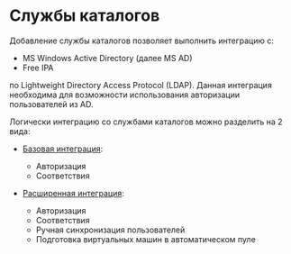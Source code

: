 # Службы каталогов

Добавление службы каталогов позволяет выполнить интеграцию с:
* MS Windows Active Directory (далее MS AD) 
* Free IPA

по Lightweight Directory Access Protocol (LDAP). Данная интеграция необходима для возможности использования
авторизации пользователей из AD.
    
Логически интеграцию со службами каталогов можно разделить на 2 вида:

- [Базовая интеграция](./ad_base.md):
    - Авторизация
    - Соответствия

- [Расширенная интеграция](./ad_extend.md):
    - Авторизация
    - Соответствия
    - Ручная синхронизация пользователей
    - Подготовка виртуальных машин в автоматическом пуле
